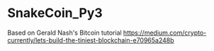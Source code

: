 # SnakeCoin_Py3
Based on Gerald Nash's Bitcoin tutorial
https://medium.com/crypto-currently/lets-build-the-tiniest-blockchain-e70965a248b
